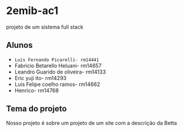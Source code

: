 
# 2emib-ac1
projeto de um sistema full stack
## Alunos
- ` Luis Fernando Picarelli- rm14441 `
-  Fabricio Betarello Heluani- rm14657 
- Leandro Guarido de oliveira- rm14133
- Eric yuji ito- rm14293
- Luis Felipe coelho ramos- rm14662
- Henrico- rm14768
## Tema do projeto
Nosso projeto é sobre um projeto de um site com a descrição da Betta
